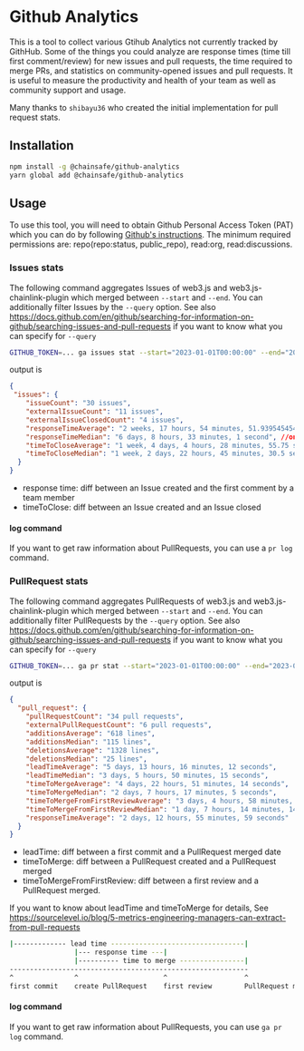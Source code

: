 # Github Analytics

This is a tool to collect various Gtihub Analytics not currently tracked by GithHub.
Some of the things you could analyze are response times (time till first comment/review) for new issues and pull requests, the time required to merge PRs, and statistics on community-opened issues and pull requests.
It is useful to measure the productivity and health of your team as well as community support and usage.

Many thanks to `shibayu36` who created the initial implementation for pull request stats.

## Installation

```bash
npm install -g @chainsafe/github-analytics
yarn global add @chainsafe/github-analytics
```

## Usage

To use this tool, you will need to obtain Github Personal Access Token (PAT) which you can do by following [Github's instructions](https://docs.github.com/en/authentication/keeping-your-account-and-data-secure/creating-a-personal-access-token). The minimum required permissions are: repo(repo:status, public_repo), read:org, read:discussions.

### Issues stats

The following command aggregates Issues of web3.js and web3.js-chainlink-plugin which merged between `--start` and `--end`.  You can additionally filter Issues by the `--query` option.  See also <https://docs.github.com/en/github/searching-for-information-on-github/searching-issues-and-pull-requests> if you want to know what you can specify for `--query`

```bash
GITHUB_TOKEN=... ga issues stat --start="2023-01-01T00:00:00" --end="2023-02-01" --query="repo:web3/web3.js repo:chainsafe/web3.js-plugin-chainlink" --teamMembers=avkos,jdevcs,luu-alex,mconnelly8,Muhammad-Altabba,nikoulai,spacesailor24 --human
```

output is

```json
{
 "issues": {
    "issueCount": "30 issues",
    "externalIssueCount": "11 issues",
    "externalIssueClosedCount": "4 issues",
    "responseTimeAverage": "2 weeks, 17 hours, 54 minutes, 51.9395454545021 seconds", //only external issues
    "responseTimeMedian": "6 days, 8 hours, 33 minutes, 1 second", //only external issues
    "timeToCloseAverage": "1 week, 4 days, 4 hours, 28 minutes, 55.75 seconds", //only external issues
    "timeToCloseMedian": "1 week, 2 days, 22 hours, 45 minutes, 30.5 seconds" //only external issues
  }
}
```

* response time: diff between an Issue created and the first comment by a team member
* timeToClose: diff between an Issue created and an Issue closed

#### log command

If you want to get raw information about PullRequests, you can use a `pr log` command.

### PullRequest stats

The following command aggregates PullRequests of web3.js and web3.js-chainlink-plugin which merged between `--start` and `--end`.  You can additionally filter PullRequests by the `--query` option.  See also <https://docs.github.com/en/github/searching-for-information-on-github/searching-issues-and-pull-requests> if you want to know what you can specify for `--query`

```bash
GITHUB_TOKEN=... ga pr stat --start="2023-01-01T00:00:00" --end="2023-02-01" --query="repo:web3/web3.js repo:chainsafe/web3.js-plugin-chainlink" --teamMembers=avkos,jdevcs,luu-alex,mconnelly8,Muhammad-Altabba,nikoulai,spacesailor24 --human
```

output is

```json
{
  "pull_request": {
    "pullRequestCount": "34 pull requests",
    "externalPullRequestCount": "6 pull requests",
    "additionsAverage": "618 lines",
    "additionsMedian": "115 lines",
    "deletionsAverage": "1328 lines",
    "deletionsMedian": "25 lines",
    "leadTimeAverage": "5 days, 13 hours, 16 minutes, 12 seconds",
    "leadTimeMedian": "3 days, 5 hours, 50 minutes, 15 seconds",
    "timeToMergeAverage": "4 days, 22 hours, 51 minutes, 14 seconds",
    "timeToMergeMedian": "2 days, 7 hours, 17 minutes, 5 seconds",
    "timeToMergeFromFirstReviewAverage": "3 days, 4 hours, 58 minutes, 49 seconds",
    "timeToMergeFromFirstReviewMedian": "1 day, 7 hours, 14 minutes, 14 seconds",
    "responseTimeAverage": "2 days, 12 hours, 55 minutes, 59 seconds"
  }
}
```

* leadTime: diff between a first commit and a PullRequest merged date
* timeToMerge: diff between a PullRequest created and a PullRequest merged
* timeToMergeFromFirstReview: diff between a first review and a PullRequest merged.

If you want to know about leadTime and timeToMerge for details, See <https://sourcelevel.io/blog/5-metrics-engineering-managers-can-extract-from-pull-requests>

```bash
|------------- lead time ---------------------------------|
                |--- response time ---|
                |---------- time to merge ----------------|
-----------------------------------------------------------
^               ^                     ^                   ^
first commit    create PullRequest    first review        PullRequest merged
```

#### log command

If you want to get raw information about PullRequests, you can use `ga pr log` command.
